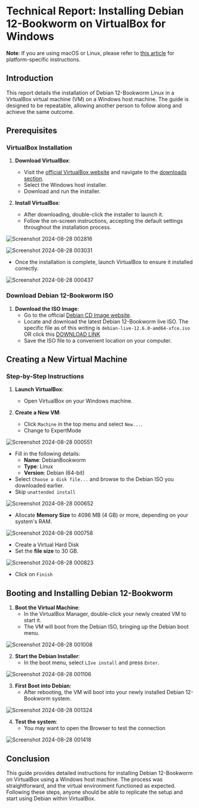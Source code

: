 # Technical Report: Installing Debian 12-Bookworm on VirtualBox for Windows

**Note**: If you are using macOS or Linux, please refer to [this article](https://terokarvinen.com/2021/install-debian-on-virtualbox/) for platform-specific instructions.

## Introduction
This report details the installation of Debian 12-Bookworm Linux in a VirtualBox virtual machine (VM) on a Windows host machine. The guide is designed to be repeatable, allowing another person to follow along and achieve the same outcome.

## Prerequisites

### VirtualBox Installation
1. **Download VirtualBox**: 
   - Visit the [official VirtualBox website](https://www.virtualbox.org/) and navigate to the [downloads section](https://www.virtualbox.org/wiki/Downloads).
   - Select the Windows host installer.
   - Download and run the installer.

2. **Install VirtualBox**:
   - After downloading, double-click the installer to launch it.
   - Follow the on-screen instructions, accepting the default settings throughout the installation process.

![Screenshot 2024-08-28 002816](https://github.com/user-attachments/assets/e89bf1b0-bce5-465c-ad6e-d8117eff4b64)

![Screenshot 2024-08-28 003031](https://github.com/user-attachments/assets/4cad2de6-6197-4ee1-a762-bcadadfe7250)


   - Once the installation is complete, launch VirtualBox to ensure it installed correctly.

![Screenshot 2024-08-28 000437](https://github.com/user-attachments/assets/214f8d4a-3735-4db5-ae1b-99201a7f71f0)


### Download Debian 12-Bookworm ISO
1. **Download the ISO Image**:
   - Go to the official [Debian CD Image website](https://www.debian.org/CD/live/).
   - Locate and download the latest Debian 12-Bookworm live ISO. The specific file as of this writing is `debian-live-12.6.0-amd64-xfce.iso` OR click this [DOWNLOAD LINK](https://cdimage.debian.org/debian-cd/current-live/amd64/iso-hybrid/debian-live-12.6.0-amd64-xfce.iso)
   - Save the ISO file to a convenient location on your computer.
  
## Creating a New Virtual Machine

### Step-by-Step Instructions

1. **Launch VirtualBox**:
   - Open VirtualBox on your Windows machine.

2. **Create a New VM**:
   - Click `Machine` in the top menu and select `New...`.
   - Change to ExpertMode

![Screenshot 2024-08-28 000551](https://github.com/user-attachments/assets/446b29eb-9bec-4c50-a451-ce9832300017)

   - Fill in the following details:
     - **Name**: DebianBookworm
     - **Type**: Linux
     - **Version**: Debian (64-bit)
   - Select `Choose a disk file...` and browse to the Debian ISO you downloaded earlier.
   - Skip `unattended install`

![Screenshot 2024-08-28 000652](https://github.com/user-attachments/assets/abe2e0d0-e25f-4273-9f1c-7c9cd7bf4963)

   - Allocate **Memory Size** to 4096 MB (4 GB) or more, depending on your system's RAM.

![Screenshot 2024-08-28 000758](https://github.com/user-attachments/assets/baa2cf64-4b72-4e83-87cb-13527c950654)

   - Create a Virtual Hard Disk
   - Set the **file size** to 30 GB.

![Screenshot 2024-08-28 000823](https://github.com/user-attachments/assets/e45cc2a0-e77e-4737-a1b9-8c1a6c08d070)

   - Click on `Finish`

## Booting and Installing Debian 12-Bookworm

1. **Boot the Virtual Machine**:
   - In the VirtualBox Manager, double-click your newly created VM to start it.
   - The VM will boot from the Debian ISO, bringing up the Debian boot menu.

![Screenshot 2024-08-28 001008](https://github.com/user-attachments/assets/9338e5c7-d456-4e54-b380-94afc9779bac)

2. **Start the Debian Installer**:
   - In the boot menu, select `LIve install` and press `Enter`.

![Screenshot 2024-08-28 001106](https://github.com/user-attachments/assets/2e05b400-0c96-4d13-8ed8-32dcca2f62b7)

3. **First Boot into Debian**:
   - After rebooting, the VM will boot into your newly installed Debian 12-Bookworm system.

![Screenshot 2024-08-28 001324](https://github.com/user-attachments/assets/2d51625a-94c3-482f-934d-a96d1e5ddf85)

4. **Test the system**:
    - You may want to open the Browser to test the connection
  
![Screenshot 2024-08-28 001418](https://github.com/user-attachments/assets/f4335465-3117-403c-9a5d-aff8069dc370)


## Conclusion
This guide provides detailed instructions for installing Debian 12-Bookworm on VirtualBox using a Windows host machine. The process was straightforward, and the virtual environment functioned as expected. Following these steps, anyone should be able to replicate the setup and start using Debian within VirtualBox.
